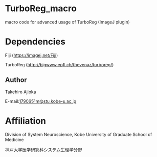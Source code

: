 # TurboReg_macro
macro code for advanced usage of TurboReg (ImageJ plugin)

# Dependencies
Fiji (https://imagej.net/Fiji)

TurboReg (http://bigwww.epfl.ch/thevenaz/turboreg/)


## Author
Takehiro Ajioka 

E-mail:1790651m@stu.kobe-u.ac.jp

# Affiliation

Division of System Neuroscience, Kobe University of Graduate School of Medicine

神戸大学医学研究科システム生理学分野
